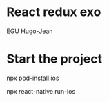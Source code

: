 # React redux exo

EGU Hugo-Jean

# Start the project 

npx pod-install ios

npx react-native run-ios

